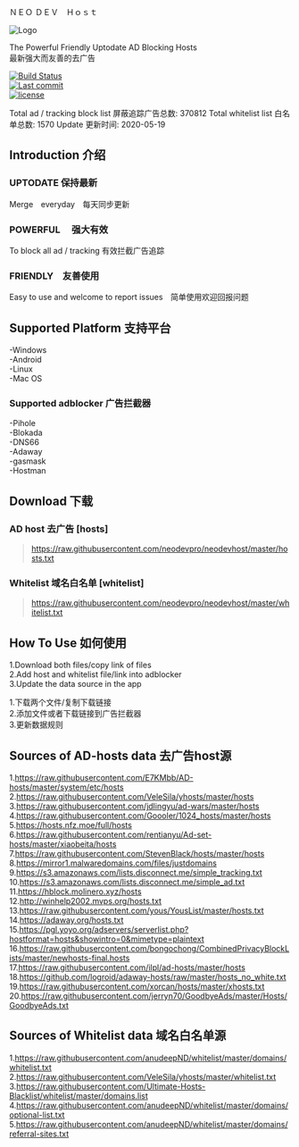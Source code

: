 ＮＥＯ ＤＥＶ　Ｈｏｓｔ

![Logo](https://raw.githubusercontent.com/neodevpro/neodevhost/master/logo.png)


The Powerful Friendly Uptodate AD Blocking Hosts<br/>
最新强大而友善的去广告<br/>

[![Build Status](https://img.shields.io/github/workflow/status/neodevpro/neodevhost/CI/master)](https://github.com/neodevpro/neodevhost/actions?workflow=CI)<br/>
[![Last commit](https://img.shields.io/github/last-commit/neodevpro/neodevhost.svg)](https://github.com/neodevpro/neodevhost/commit/master)<br/>
[![license](https://img.shields.io/github/license/neodevpro/neodevhost.svg)](https://github.com/neodevpro/neodevhost/blob/master/LICENSE)

Total ad / tracking block list 屏蔽追踪广告总数: 370812
Total whitelist list 白名单总数: 1570
Update 更新时间: 2020-05-19

## Introduction 介绍

### UPTODATE 保持最新<br/>
  Merge　everyday　每天同步更新
### POWERFUL　 强大有效<br/>
  To block all ad / tracking  有效拦截广告追踪　
### FRIENDLY　友善使用<br/>
   Easy to use and welcome to report issues　简单使用欢迎回报问题
   
## Supported Platform 支持平台
-Windows<br/>
-Android<br/>
-Linux<br/>
-Mac OS<br/>

### Supported adblocker 广告拦截器
-Pihole<br/>
-Blokada<br/>
-DNS66<br/>
-Adaway<br/>
-gasmask<br/>
-Hostman<br/>

## Download 下载 

### AD host 去广告 [hosts]
> https://raw.githubusercontent.com/neodevpro/neodevhost/master/hosts.txt

### Whitelist 域名白名单 [whitelist]
> https://raw.githubusercontent.com/neodevpro/neodevhost/master/whitelist.txt

## How To Use 如何使用
1.Download both files/copy link of files<br/>
2.Add host and whitelist file/link into adblocker<br/>
3.Update the data source in the app<br/>

1.下载两个文件/复制下载链接<br/>
2.添加文件或者下载链接到广告拦截器<br/>
3.更新数据规则<br/>


## Sources of AD-hosts data 去广告host源
1.https://raw.githubusercontent.com/E7KMbb/AD-hosts/master/system/etc/hosts<br/>
2.https://raw.githubusercontent.com/VeleSila/yhosts/master/hosts<br/>
3.https://raw.githubusercontent.com/jdlingyu/ad-wars/master/hosts<br/>
4.https://raw.githubusercontent.com/Goooler/1024_hosts/master/hosts<br/>
5.https://hosts.nfz.moe/full/hosts<br/>
6.https://raw.githubusercontent.com/rentianyu/Ad-set-hosts/master/xiaobeita/hosts<br/>
7.https://raw.githubusercontent.com/StevenBlack/hosts/master/hosts<br/>
8.https://mirror1.malwaredomains.com/files/justdomains <br/>
9.https://s3.amazonaws.com/lists.disconnect.me/simple_tracking.txt<br/>
10.https://s3.amazonaws.com/lists.disconnect.me/simple_ad.txt<br/>
11.https://hblock.molinero.xyz/hosts<br/>
12.http://winhelp2002.mvps.org/hosts.txt<br/>
13.https://raw.githubusercontent.com/yous/YousList/master/hosts.txt<br/>
14.https://adaway.org/hosts.txt<br/>
15.https://pgl.yoyo.org/adservers/serverlist.php?hostformat=hosts&showintro=0&mimetype=plaintext<br/>
16.https://raw.githubusercontent.com/bongochong/CombinedPrivacyBlockLists/master/newhosts-final.hosts<br/>
17.https://raw.githubusercontent.com/ilpl/ad-hosts/master/hosts<br/>
18.https://github.com/logroid/adaway-hosts/raw/master/hosts_no_white.txt<br/>
19.https://raw.githubusercontent.com/xorcan/hosts/master/xhosts.txt<br/>
20.https://raw.githubusercontent.com/jerryn70/GoodbyeAds/master/Hosts/GoodbyeAds.txt<br/>

## Sources of Whitelist data 域名白名单源
1.https://raw.githubusercontent.com/anudeepND/whitelist/master/domains/whitelist.txt<br/>
2.https://raw.githubusercontent.com/VeleSila/yhosts/master/whitelist.txt<br/>
3.https://raw.githubusercontent.com/Ultimate-Hosts-Blacklist/whitelist/master/domains.list<br/>
4.https://raw.githubusercontent.com/anudeepND/whitelist/master/domains/optional-list.txt<br/>
5.https://raw.githubusercontent.com/anudeepND/whitelist/master/domains/referral-sites.txt<br/>
